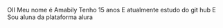 OII
Meu nome é Amabily 
Tenho 15 anos 
E atualmente estudo do git hub
E Sou aluna da plataforma alura 
